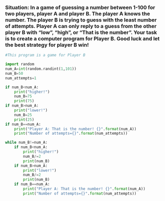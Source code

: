 ### Situation: In a game of guessing a number between 1-100 for two players, player A and player B. The player A knows the number. The player B is trying to guess with the least number of attempts. Player A can only reply to a guess from the other player B with “low”, “high”, or “That is the number”. Your task is to create a computer program for Player B. Good luck and let the best strategy for player B win!
```.py
#This program is a game for Player B

import random
num_A=int(random.randint(1,101))
num_B=50
num_attempts=1

if num_B<num_A:
    print("higher!")
    num_B=75
    print(75)
if num_B>num_A:
    print("lower!")
    num_B=25
    print(25)
if num_B==num_A:
    print("Player A: That is the number! {}".format(num_A))
    print("Number of attempts={}".format(num_attempts))

while num_B!=num_A:
    if num_B<num_A:
        print("higher!")
        num_B/=2
        print(num_B)
    if num_B>num_A:
        print("lower!")
        num_B/=2
        print(num_B)
    if num_B==num_A:
        print("Player A: That is the number! {}".format(num_A))
        print("Number of attempts={}".format(num_attempts))

```
